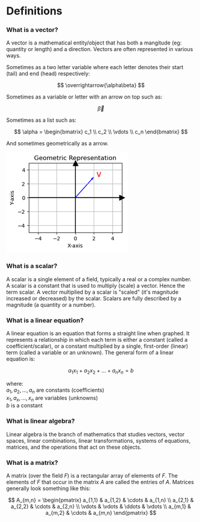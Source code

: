 # Definitions

### What is a vector?

A vector is a mathematical entity/object that has both a mangitude (eg: quantity or length) and a direction. Vectors are often represented in various ways.

Sometimes as a two letter variable where each letter denotes their start (tail) and end (head) respectively:

$$
\overrightarrow{\alpha\beta}
$$

Sometimes as a variable or letter with an arrow on top such as:

$$
\vec{\beta}
$$

Sometimes as a list such as:

$$
    \alpha =
    \begin{bmatrix}
        c_1
        \\
        c_2
        \\
        \vdots
        \\
        c_n
    \end{bmatrix}
$$

And sometimes geometrically as a arrow.

![Geometric Representation of vector](./vector_v.png)

### What is a scalar?

A scalar is a single element of a field, typically a real or a complex number. A scalar is a constant that is used to multiply (scale) a vector. Hence the term scalar. A vector multiplied by a scalar is "scaled" (it's magnitude increased or decreased) by the scalar. Scalars are fully described by a magnitude (a quantity or a number).

### What is a linear equation?

A linear equation is an equation that forms a straight line when graphed. It represents a relationship in which each term is either a constant (called a coefficient/scalar), or a constant multiplied by a single, first-order (linear) term (called a variable or an unknown). The general form of a linear equation is:

$$
\begin{equation}
a_1x_1 + a_2x_2 + ... + a_nx_n = b
\end{equation}
$$

where:  
$a_1, a_2, ... , a_n$ are constants (coefficients)  
$x_1, a_x, ... , x_n$ are variables (unknowns)  
$b$ is a constant

### What is linear algebra?

Linear algebra is the branch of mathematics that studies vectors, vector spaces, linear combinations, linear transformations, systems of equations, matrices, and the operations that act on these objects.

### What is a matrix?

A matrix (over the field $F$) is a rectangular array of elements of $F$. The elements of $F$ that occur in the matrix $A$ are called the entries of $A$. Matrices generally look something like this:

$$
A_{m,n} = \begin{pmatrix}
a_{1,1} & a_{1,2} & \cdots & a_{1,n} \\
a_{2,1} & a_{2,2} & \cdots & a_{2,n} \\
\vdots & \vdots & \ddots & \vdots \\
a_{m,1} & a_{m,2} & \cdots & a_{m,n}
\end{pmatrix}
$$
